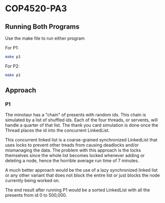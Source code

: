# COP4520-PA3

## Running Both Programs

Use the make file to run either program

For P1:
```bash
make p1
```

For P2:
```bash
make p1
```

## Approach
### P1
The minotaur has a "chain" of presents with random ids. This chain is simulated by a list of shuffled ids. Each of the four threads, or servents, will handle a quarter of that list. The thank you card simulation is done once the Thread places the id into the concurrent LinkedList. 

This concurrent linked list is a coarse-grained synchronized LinkedList that uses locks to prevent other treads from causing deadlocks and/or mismanaging the data. The problem with this approach is the locks themselves since the whole list becomes locked whenever adding or deleting a node, hence the horrible average run time of 7 minutes.  

A much better approach would be the use of a lazy synchronized linked list or any other variant that does not block the entire list or just blocks the node currently being worked on. 

The end result after running P1 would be a sorted LinkedList with all the presents from id 0 to 500,000. 

